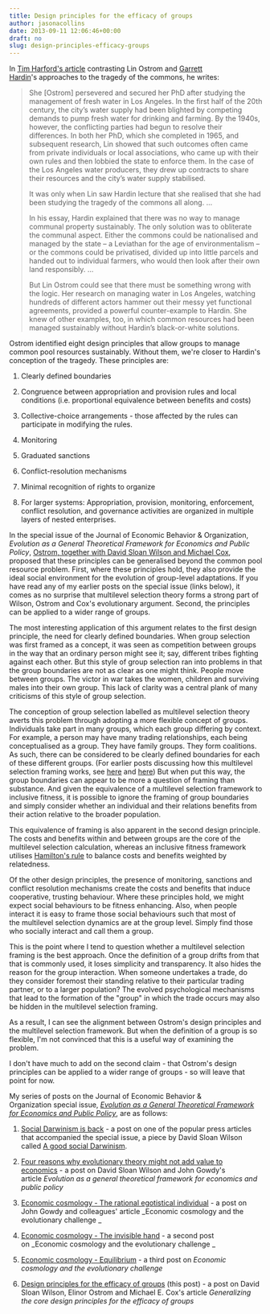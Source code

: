 ```yaml
---
title: Design principles for the efficacy of groups
author: jasonacollins
date: 2013-09-11 12:06:46+00:00
draft: no
slug: design-principles-efficacy-groups
---
```


In [Tim Harford's article](http://timharford.com/2013/08/do-you-believe-in-sharing/) contrasting Lin Ostrom and [Garrett Hardin](https://www.jasoncollins.blog/population-and-the-tragedy-of-the-commons/)'s approaches to the tragedy of the commons, he writes:

>She [Ostrom] persevered and secured her PhD after studying the management of fresh water in Los Angeles. In the first half of the 20th century, the city’s water supply had been blighted by competing demands to pump fresh water for drinking and farming. By the 1940s, however, the conflicting parties had begun to resolve their differences. In both her PhD, which she completed in 1965, and subsequent research, Lin showed that such outcomes often came from private individuals or local associations, who came up with their own rules and then lobbied the state to enforce them. In the case of the Los Angeles water producers, they drew up contracts to share their resources and the city’s water supply stabilised.
>
>It was only when Lin saw Hardin lecture that she realised that she had been studying the tragedy of the commons all along. ...
>
>In his essay, Hardin explained that there was no way to manage communal property sustainably. The only solution was to obliterate the communal aspect. Either the commons could be nationalised and managed by the state – a Leviathan for the age of environmentalism – or the commons could be privatised, divided up into little parcels and handed out to individual farmers, who would then look after their own land responsibly. ...
>
>But Lin Ostrom could see that there must be something wrong with the logic. Her research on managing water in Los Angeles, watching hundreds of different actors hammer out their messy yet functional agreements, provided a powerful counter-example to Hardin. She knew of other examples, too, in which common resources had been managed sustainably without Hardin’s black-or-white solutions.

Ostrom identified eight design principles that allow groups to manage common pool resources sustainably. Without them, we're closer to Hardin's conception of the tragedy. These principles are:

1. Clearly defined boundaries

2. Congruence between appropriation and provision rules and local conditions (i.e. proportional equivalence between benefits and costs)

3. Collective-choice arrangements - those affected by the rules can participate in modifying the rules.

4. Monitoring

5. Graduated sanctions

6. Conflict-resolution mechanisms

7. Minimal recognition of rights to organize

8. For larger systems: Appropriation, provision, monitoring, enforcement, conflict resolution, and governance activities are organized in multiple layers of nested enterprises.


In the special issue of the Journal of Economic Behavior & Organization, _Evolution as a General Theoretical Framework for Economics and Public Policy_, [Ostrom, together with David Sloan Wilson and Michael Cox](https://doi.org/10.1016/j.jebo.2012.12.010), proposed that these principles can be generalised beyond the common pool resource problem. First, where these principles hold, they also provide the ideal social environment for the evolution of group-level adaptations. If you have read any of my earlier posts on the special issue (links below), it comes as no surprise that multilevel selection theory forms a strong part of Wilson, Ostrom and Cox's evolutionary argument. Second, the principles can be applied to a wider range of groups.

The most interesting application of this argument relates to the first design principle, the need for clearly defined boundaries. When group selection was first framed as a concept, it was seen as competition between groups in the way that an ordinary person might see it; say, different tribes fighting against each other. But this style of group selection ran into problems in that the group boundaries are not as clear as one might think. People move between groups. The victor in war takes the women, children and surviving males into their own group. This lack of clarity was a central plank of many criticisms of this style of group selection.

The conception of group selection labelled as multilevel selection theory averts this problem through adopting a more flexible concept of groups. Individuals take part in many groups, which each group differing by context. For example, a person may have many trading relationships, each being conceptualised as a group. They have family groups. They form coalitions. As such, there can be considered to be clearly defined boundaries for each of these different groups. (For earlier posts discussing how this multilevel selection framing works, see [here](https://www.jasoncollins.blog/what-is-multilevel-selection/) and [here](https://www.jasoncollins.blog/groups-kin-and-self-interest/)) But when put this way, the group boundaries can appear to be more a question of framing than substance. And given the equivalence of a multilevel selection framework to inclusive fitness, it is possible to ignore the framing of group boundaries and simply consider whether an individual and their relations benefits from their action relative to the broader population.

This equivalence of framing is also apparent in the second design principle. The costs and benefits within and between groups are the core of the multilevel selection calculation, whereas an inclusive fitness framework utilises [Hamilton's rule](http://en.wikipedia.org/wiki/Kin_selection#Hamilton.27s_rule) to balance costs and benefits weighted by relatedness.

Of the other design principles, the presence of monitoring, sanctions and conflict resolution mechanisms create the costs and benefits that induce cooperative, trusting behaviour. Where these principles hold, we might expect social behaviours to be fitness enhancing. Also, when people interact it is easy to frame those social behaviours such that most of the multilevel selection dynamics are at the group level. Simply find those who socially interact and call them a group.

This is the point where I tend to question whether a multilevel selection framing is the best approach. Once the definition of a group drifts from that that is commonly used, it loses simplicity and transparency. It also hides the reason for the group interaction. When someone undertakes a trade, do they consider foremost their standing relative to their particular trading partner, or to a larger population? The evolved psychological mechanisms that lead to the formation of the "group" in which the trade occurs may also be hidden in the multilevel selection framing.

As a result, I can see the alignment between Ostrom's design principles and the multilevel selection framework. But when the definition of a group is so flexible, I'm not convinced that this is a useful way of examining the problem.

I don't have much to add on the second claim - that Ostrom's design principles can be applied to a wider range of groups - so will leave that point for now.

My series of posts on the Journal of Economic Behavior & Organization special issue, [_Evolution as a General Theoretical Framework for Economics and Public Policy_](http://www.sciencedirect.com/science/journal/01672681/90/supp/S), are as follows:
	
1. [Social Darwinism is back](https://www.jasoncollins.blog/social-darwinism-is-back/) - a post on one of the popular press articles that accompanied the special issue, a piece by David Sloan Wilson called [A good social Darwinism](http://www.aeonmagazine.com/living-together/how-evolution-can-reform-economics/).

2. [Four reasons why evolutionary theory might not add value to economics](https://www.jasoncollins.blog/four-reasons-why-evolutionary-theory-might-not-add-value-to-economics/) - a post on David Sloan Wilson and John Gowdy's article _Evolution as a general theoretical framework for economics and public policy_

3. [Economic cosmology - The rational egotistical individual](https://www.jasoncollins.blog/economic-cosmology-the-rational-egotistical-individual/) - a post on John Gowdy and colleagues' article _Economic cosmology and the evolutionary challenge _

4. [Economic cosmology - The invisible hand](https://www.jasoncollins.blog/economic-cosmology-the-invisible-hand/) - a second post on _Economic cosmology and the evolutionary challenge _

5. [Economic cosmology - Equilibrium](https://www.jasoncollins.blog/economic-cosmology-equilibrium/) - a third post on _Economic cosmology and the evolutionary challenge_

6. [Design principles for the efficacy of groups](https://www.jasoncollins.blog/design-principles-efficacy-groups/) (this post) - a post on David Sloan Wilson, Elinor Ostrom and Michael E. Cox's article _Generalizing the core design principles for the efficacy of groups_


